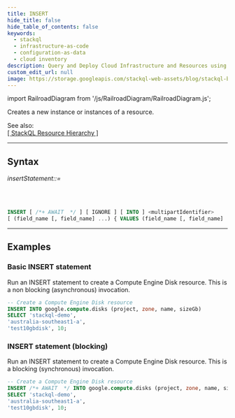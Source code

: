 ```yaml
---
title: INSERT
hide_title: false
hide_table_of_contents: false
keywords:
  - stackql
  - infrastructure-as-code
  - configuration-as-data
  - cloud inventory
description: Query and Deploy Cloud Infrastructure and Resources using SQL
custom_edit_url: null
image: https://storage.googleapis.com/stackql-web-assets/blog/stackql-blog-post-featured-image.png
---
```

import RailroadDiagram from '/js/RailroadDiagram/RailroadDiagram.js';

Creates a new instance or instances of a resource. 

See also:  
[[ StackQL Resource Hierarchy ]](/docs/getting-started/resource-hierarchy)

* * * 

## Syntax

*insertStatement::=*

<RailroadDiagram 
type="insert"
/>

&nbsp;  
&nbsp;

```sql
INSERT [ /*+ AWAIT  */ ] [ IGNORE ] [ INTO ] <multipartIdentifier>
[ (field_name [, field_name] ...) { VALUES (field_name [, field_name] ...) | <selectExpression>; } ;
```

* * *

## Examples

### Basic INSERT statement
Run an INSERT statement to create a Compute Engine Disk resource.  This is a non blocking (asynchronous) invocation.

```sql
-- Create a Compute Engine Disk resource
INSERT INTO google.compute.disks (project, zone, name, sizeGb) 
SELECT 'stackql-demo', 
'australia-southeast1-a', 
'test10gbdisk', 10;
```

### INSERT statement (blocking)
Run an INSERT statement to create a Compute Engine Disk resource.  This is a blocking (synchronous) invocation.

```sql
-- Create a Compute Engine Disk resource
INSERT /*+ AWAIT  */ INTO google.compute.disks (project, zone, name, sizeGb) 
SELECT 'stackql-demo', 
'australia-southeast1-a', 
'test10gbdisk', 10;
```
